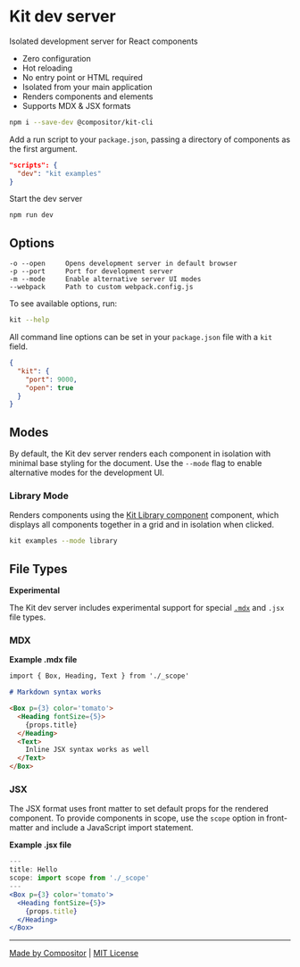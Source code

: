 
# Kit dev server

Isolated development server for React components

- Zero configuration
- Hot reloading
- No entry point or HTML required
- Isolated from your main application
- Renders components and elements
- Supports MDX & JSX formats

```sh
npm i --save-dev @compositor/kit-cli
```

Add a run script to your `package.json`, passing a directory of components as the first argument.

```json
"scripts": {
  "dev": "kit examples"
}
```

Start the dev server

```sh
npm run dev
```

## Options

```
-o --open     Opens development server in default browser
-p --port     Port for development server
-m --mode     Enable alternative server UI modes
--webpack     Path to custom webpack.config.js
```

To see available options, run:

```sh
kit --help
```

All command line options can be set in your `package.json` file with a `kit` field.

```json
{
  "kit": {
    "port": 9000,
    "open": true
  }
}
```

## Modes

By default, the Kit dev server renders each component in isolation with minimal base styling for the document.
Use the `--mode` flag to enable alternative modes for the development UI.

### Library Mode

Renders components using the [Kit Library component][Library] component, which displays all components together in a grid and in isolation when clicked.

```sh
kit examples --mode library
```

[Library]: ../core/docs/Library.md

## File Types

**Experimental**

The Kit dev server includes experimental support for special [`.mdx`][mdx] and `.jsx` file types.

### MDX

**Example .mdx file**
```md
import { Box, Heading, Text } from './_scope'

# Markdown syntax works

<Box p={3} color='tomato'>
  <Heading fontSize={5}>
    {props.title}
  </Heading>
  <Text>
    Inline JSX syntax works as well
  </Text>
</Box>
```

### JSX

The JSX format uses front matter to set default props for the rendered component.
To provide components in scope, use the `scope` option in front-matter and include a JavaScript import statement.

**Example .jsx file**
```jsx
---
title: Hello
scope: import scope from './_scope'
---
<Box p={3} color='tomato'>
  <Heading fontSize={5}>
    {props.title}
  </Heading>
</Box>
```

---

[Made by Compositor](https://compositor.io/)
|
[MIT License](LICENSE.md)

[mdx]: https://github.com/mdx-js/mdx
[jsx]: https://github.com/c8r/jsx-loader
[sc]: https://github.com/styled-components/styled-components
[theme-provider]: https://www.styled-components.com/docs/advanced#theming
